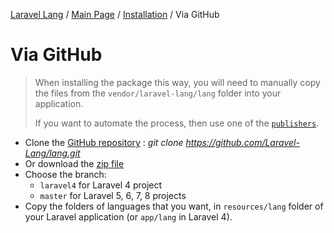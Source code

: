 [Laravel Lang](https://github.com/Laravel-Lang/lang) / [Main Page](../index.md) / [Installation](../index.md#installation) / Via GitHub

# Via GitHub

> When installing the package this way, you will need to manually copy the files from the `vendor/laravel-lang/lang` folder into your application.
>
> If you want to automate the process, then use one of the [`publishers`](managers.md).

* Clone the [GitHub repository](https://github.com/Laravel-Lang/lang/) : *git clone https://github.com/Laravel-Lang/lang.git*
* Or download the [zip file](https://github.com/Laravel-Lang/lang/archive/master.zip)
* Choose the branch:
    * `laravel4` for Laravel 4 project
    * `master` for Laravel 5, 6, 7, 8 projects
* Copy the folders of languages that you want, in `resources/lang` folder of your Laravel application (or `app/lang` in Laravel 4).

